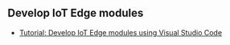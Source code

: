 ## Develop IoT Edge modules

- [Tutorial: Develop IoT Edge modules using Visual Studio Code](https://learn.microsoft.com/en-us/azure/iot-edge/tutorial-develop-for-linux?view=iotedge-1.4&tabs=python&pivots=iotedge-dev-ext)
